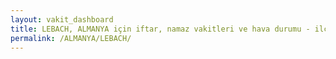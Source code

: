 ```yaml
---
layout: vakit_dashboard
title: LEBACH, ALMANYA için iftar, namaz vakitleri ve hava durumu - ilçe/eyalet seç
permalink: /ALMANYA/LEBACH/
---
```


<script type="text/javascript">
  var GLOBAL_COUNTRY = 'ALMANYA';
  var GLOBAL_CITY = 'LEBACH';
  var GLOBAL_STATE = '';
  var lat = 72;
  var lon = 21;
</script>
